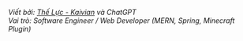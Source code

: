 *Viết bởi: [Thế Lực - Kaivian](https://github.com/Kaivian) và ChatGPT  
Vai trò: Software Engineer / Web Developer (MERN, Spring, Minecraft Plugin)*